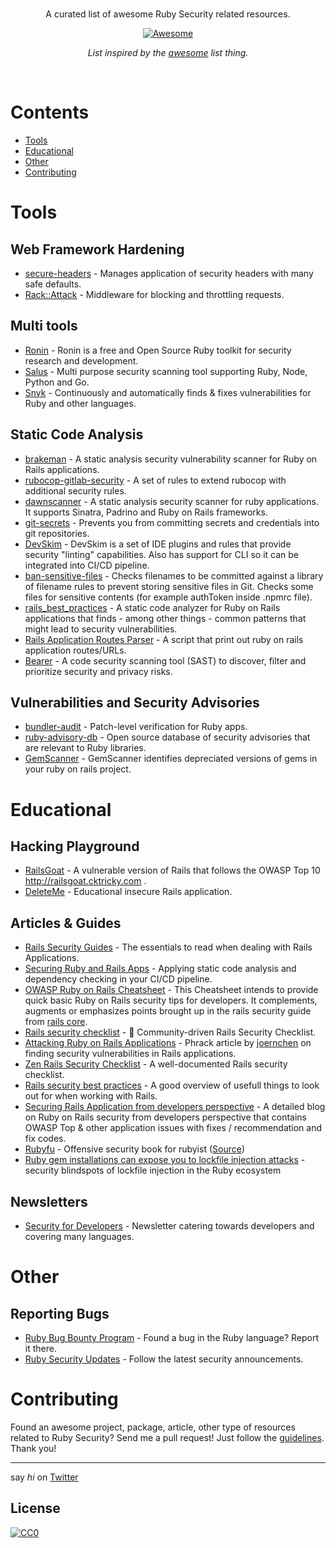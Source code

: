<br/>
<div align="center">

A curated list of awesome Ruby Security related resources.

[![Awesome](https://awesome.re/badge.svg)](https://awesome.re)

_List inspired by the [awesome](https://github.com/sindresorhus/awesome) list thing._

</div>
<br/>

# Contents
- [Tools](#tools)
- [Educational](#educational)
- [Other](#other)
- [Contributing](#contributing)

# Tools

## Web Framework Hardening

- [secure-headers](https://github.com/twitter/secure_headers) - Manages application of security headers with many safe defaults.
- [Rack::Attack](https://github.com/kickstarter/rack-attack) - Middleware for blocking and throttling requests.

## Multi tools

- [Ronin](https://github.com/ronin-rb/ronin) - Ronin is a free and Open Source Ruby toolkit for security research and development.
- [Salus](https://github.com/coinbase/salus) - Multi purpose security scanning tool supporting Ruby, Node, Python and Go.
- [Snyk](https://snyk.io) - Continuously and automatically finds & fixes vulnerabilities for Ruby and other languages.


## Static Code Analysis

- [brakeman](https://github.com/presidentbeef/brakeman) - A static analysis security vulnerability scanner for Ruby on Rails applications.
- [rubocop-gitlab-security](https://gitlab.com/gitlab-org/rubocop-gitlab-security) - A set of rules to extend rubocop with additional security rules.
- [dawnscanner](https://github.com/thesp0nge/dawnscanner) - A static analysis security scanner for ruby applications. It supports Sinatra, Padrino and Ruby on Rails frameworks.
- [git-secrets](https://github.com/awslabs/git-secrets) - Prevents you from committing secrets and credentials into git repositories.
- [DevSkim](https://github.com/Microsoft/DevSkim) - DevSkim is a set of IDE plugins and rules that provide security "linting" capabilities. Also has support for CLI so it can be integrated into CI/CD pipeline.
- [ban-sensitive-files](https://github.com/bahmutov/ban-sensitive-files) - Checks filenames to be committed against a library of filename rules to prevent storing sensitive files in Git. Checks some files for sensitive contents (for example authToken inside .npmrc file).
- [rails_best_practices](https://github.com/flyerhzm/rails_best_practices) - A static code analyzer for Ruby on Rails applications that finds - among other things - common patterns that might lead to security vulnerabilities.
- [Rails Application Routes Parser](https://gist.github.com/Splint3r7/198a3f8f19f20c28fff44993427012c3) - A script that print out ruby on rails application routes/URLs.
- [Bearer](https://github.com/Bearer/bearer) - A code security scanning tool (SAST) to discover, filter and prioritize security and privacy risks.



## Vulnerabilities and Security Advisories

- [bundler-audit](https://rubygems.org/gems/bundler-audit) - Patch-level verification for Ruby apps.
- [ruby-advisory-db](https://github.com/rubysec/ruby-advisory-db) - Open source database of security advisories that are relevant to Ruby libraries.
- [GemScanner](https://github.com/Splint3r7/GemScanner) - GemScanner identifies depreciated versions of gems in your ruby on rails project.

# Educational

## Hacking Playground

- [RailsGoat](https://github.com/OWASP/railsgoat) - A vulnerable version of Rails that follows the OWASP Top 10 http://railsgoat.cktricky.com .
- [DeleteMe](https://github.com/rietta/DeleteMe) - Educational insecure Rails application.

## Articles & Guides

- [Rails Security Guides](https://guides.rubyonrails.org/security.html) - The essentials to read when dealing with Rails Applications.
- [Securing Ruby and Rails Apps](https://www.occamslabs.com/blog/securing-your-ruby-and-rails-codebase) - Applying static code analysis and dependency checking in your CI/CD pipeline.
- [OWASP Ruby on Rails Cheatsheet](https://www.owasp.org/index.php/Ruby_on_Rails_Cheatsheet) - This Cheatsheet intends to provide quick basic Ruby on Rails security tips for developers. It complements, augments or emphasizes points brought up in the rails security guide from [rails core](https://guides.rubyonrails.org/security.html).
- [Rails security checklist](https://github.com/eliotsykes/rails-security-checklist) - 🔑 Community-driven Rails Security Checklist.
- [Attacking Ruby on Rails Applications](http://www.phrack.org/issues/69/12.html#article) - Phrack article by [joernchen](https://twitter.com/joernchen) on finding security vulnerabilities in Rails applications.
- [Zen Rails Security Checklist](https://github.com/brunofacca/zen-rails-security-checklist#memcached-security) - A well-documented Rails security checklist.
- [Rails security best practices](https://github.com/ankane/secure_rails) - A good overview of usefull things to look out for when working with Rails.
- [Securing Rails Application from developers perspective](http://hassankhanyusufzai.com/securing-rails-application/) - A detailed blog on Ruby on Rails security from developers perspective that contains OWASP Top & other application issues with fixes /  recommendation and fix codes.
- [Rubyfu](https://rubyfu.net/) - Offensive security book for rubyist ([Source](https://github.com/rubyfu/RubyFu))
- [Ruby gem installations can expose you to lockfile injection attacks](https://snyk.io/blog/ruby-gem-installation-lockfile-injection-attacks) - security blindspots of lockfile injection in the Ruby ecosystem

## Newsletters
- [Security for Developers](https://www.getrevue.co/profile/devsecops) - Newsletter catering towards developers and covering many languages.

# Other

## Reporting Bugs

- [Ruby Bug Bounty Program](https://hackerone.com/ruby) - Found a bug in the Ruby language? Report it there.
- [Ruby Security Updates](https://www.ruby-lang.org/en/security/) - Follow the latest security announcements.

# Contributing

Found an awesome project, package, article, other type of resources related to Ruby Security? Send me a pull request!
Just follow the [guidelines](/CONTRIBUTING.md). Thank you!

---

say _hi_ on [Twitter](https://twitter.com/pxlpnk)

## License

[![CC0](http://mirrors.creativecommons.org/presskit/buttons/88x31/svg/cc-zero.svg)](http://creativecommons.org/publicdomain/zero/1.0/)
